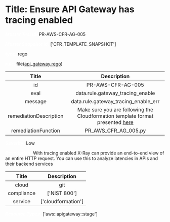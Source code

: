 



# Title: Ensure API Gateway has tracing enabled


***<font color="white">Master Test Id:</font>*** PR-AWS-CFR-AG-005

***<font color="white">Master Snapshot Id:</font>*** ['CFR_TEMPLATE_SNAPSHOT']

***<font color="white">type:</font>*** rego

***<font color="white">rule:</font>*** file([api_gateway.rego])  
  
  
  
  

|Title|Description|
| :---: | :---: |
|id|PR-AWS-CFR-AG-005|
|eval|data.rule.gateway_tracing_enable|
|message|data.rule.gateway_tracing_enable_err|
|remediationDescription|Make sure you are following the Cloudformation template format presented <a href='https://docs.aws.amazon.com/AWSCloudFormation/latest/UserGuide/aws-resource-apigateway-stage.html' target='_blank'>here</a>|
|remediationFunction|PR_AWS_CFR_AG_005.py|


***<font color="white">Severity:</font>*** Low

***<font color="white">Description:</font>*** With tracing enabled X-Ray can provide an end-to-end view of an entire HTTP request. You can use this to analyze latencies in APIs and their backend services  
  
  

|Title|Description|
| :---: | :---: |
|cloud|git|
|compliance|['NIST 800']|
|service|['cloudformation']|


***<font color="white">Resource Types:</font>*** ['aws::apigateway::stage']


[api_gateway.rego]: https://github.com/prancer-io/prancer-compliance-test/tree/master/aws/iac/api_gateway.rego
